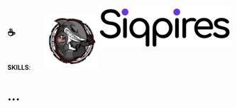 <img src="siqpires.png" width="300px" min-width="300px" max-width="300px" align="right" alt="Logo Bruno">
</br>
<img src="saquasoftware.png" width="120px" min-width="120px" max-width="120px" align="right">

<h2>☕</h2>

</br>

<p><strong>SKILLS</strong>:</p>

<h1><strong>...</strong></h1>

<br>

